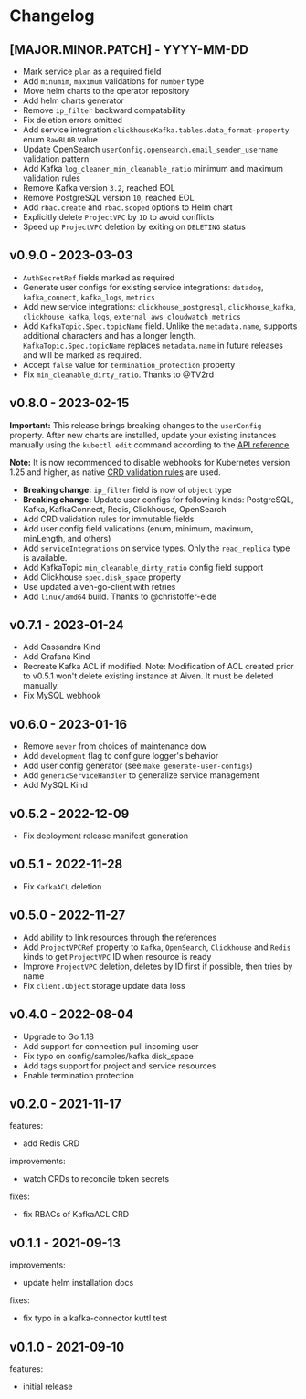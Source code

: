 # Changelog

## [MAJOR.MINOR.PATCH] - YYYY-MM-DD

- Mark service `plan` as a required field
- Add `minumim`, `maximum` validations for `number` type
- Move helm charts to the operator repository
- Add helm charts generator
- Remove `ip_filter` backward compatability
- Fix deletion errors omitted
- Add service integration `clickhouseKafka.tables.data_format-property` enum `RawBLOB` value
- Update OpenSearch `userConfig.opensearch.email_sender_username` validation pattern
- Add Kafka `log_cleaner_min_cleanable_ratio` minimum and maximum validation rules
- Remove Kafka version `3.2`, reached EOL
- Remove PostgreSQL version `10`, reached EOL
- Add `rbac.create` and `rbac.scoped` options to Helm chart
- Explicitly delete `ProjectVPC` by `ID` to avoid conflicts 
- Speed up `ProjectVPC` deletion by exiting on `DELETING` status

## v0.9.0 - 2023-03-03

- `AuthSecretRef` fields marked as required
- Generate user configs for existing service integrations: `datadog`, `kafka_connect`, `kafka_logs`, `metrics`
- Add new service integrations: `clickhouse_postgresql`, `clickhouse_kafka`, `clickhouse_kafka`, `logs`, `external_aws_cloudwatch_metrics`
- Add `KafkaTopic.Spec.topicName` field. Unlike the `metadata.name`, supports additional characters and has a longer length.
  `KafkaTopic.Spec.topicName` replaces `metadata.name` in future releases and will be marked as required.
- Accept `false` value for `termination_protection` property
- Fix `min_cleanable_dirty_ratio`. Thanks to @TV2rd

## v0.8.0 - 2023-02-15

**Important:** This release brings breaking changes to the `userConfig` property.
After new charts are installed, update your existing instances manually using the `kubectl edit` command
according to the [API reference](https://aiven.github.io/aiven-operator/api-reference/).

**Note:** It is now recommended to disable webhooks for Kubernetes version 1.25 and higher,
as native [CRD validation rules](https://kubernetes.io/blog/2022/09/23/crd-validation-rules-beta/) are used.

- **Breaking change:** `ip_filter` field is now of `object` type
- **Breaking change:** Update user configs for following kinds: PostgreSQL, Kafka, KafkaConnect, Redis, Clickhouse, OpenSearch
- Add CRD validation rules for immutable fields
- Add user config field validations (enum, minimum, maximum, minLength, and others)
- Add `serviceIntegrations` on service types. Only the `read_replica` type is available.
- Add KafkaTopic `min_cleanable_dirty_ratio` config field support
- Add Clickhouse `spec.disk_space` property
- Use updated aiven-go-client with retries
- Add `linux/amd64` build. Thanks to @christoffer-eide

## v0.7.1 - 2023-01-24

- Add Cassandra Kind
- Add Grafana Kind
- Recreate Kafka ACL if modified. 
  Note: Modification of ACL created prior to v0.5.1 won't delete existing instance at Aiven.
  It must be deleted manually.
- Fix MySQL webhook

## v0.6.0 - 2023-01-16

- Remove `never` from choices of maintenance dow
- Add `development` flag to configure logger's behavior
- Add user config generator (see `make generate-user-configs`)
- Add `genericServiceHandler` to generalize service management 
- Add MySQL Kind

## v0.5.2 - 2022-12-09

- Fix deployment release manifest generation

## v0.5.1 - 2022-11-28

- Fix `KafkaACL` deletion

## v0.5.0 - 2022-11-27

- Add ability to link resources through the references
- Add `ProjectVPCRef` property to `Kafka`, `OpenSearch`, `Clickhouse` and `Redis` kinds
  to get `ProjectVPC` ID when resource is ready
- Improve `ProjectVPC` deletion, deletes by ID first if possible, then tries by name
- Fix `client.Object` storage update data loss

## v0.4.0 - 2022-08-04

- Upgrade to Go 1.18
- Add support for connection pull incoming user
- Fix typo on config/samples/kafka disk_space
- Add tags support for project and service resources
- Enable termination protection

## v0.2.0 - 2021-11-17

features:
* add Redis CRD

improvements:
* watch CRDs to reconcile token secrets

fixes:
* fix RBACs of KafkaACL CRD

## v0.1.1 - 2021-09-13

improvements:
* update helm installation docs

fixes:
* fix typo in a kafka-connector kuttl test

## v0.1.0 - 2021-09-10

features:
* initial release
